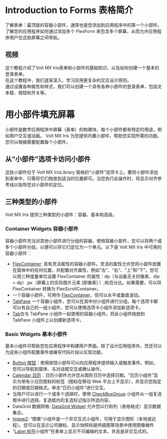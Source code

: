 # Introduction to Forms  表格简介
了解表单：最顶层的容器小部件，通常也是您添加到应用程序中的第一个小部件。了解您的应用程序如何通过添加多个 FlexForm 来包含多个屏幕，从而允许应用程序用户在这些屏幕之间导航。

## 视频
这个教程介绍了Volt MX Iris表单和小部件的基础知识，以及如何创建一个基本的登录表单。  
在这个教程中，我们逐渐深入，学习应用更复杂的交互设计原则。  
通过设置各种属性和样式，我们可以创建一个具有各种小部件的登录表单，包括文本框、按钮和开关等。

# 用小部件填充屏幕
小部件是数字应用程序中屏幕（表单）的构建块，每个小部件都有特定的用途，例如用户交互或动画。 Volt MX Iris 为您提供内置小部件，帮助您实现所需的功能。您可以根据需要配置每个小部件。

## 从“小部件”选项卡访问小部件
这些小部件位于 Volt MX IrisLibrary 窗格的“小部件”选项卡上。要将小部件添加到表单中，只需将它们拖放到适当的位置即可。当您执行此操作时，将显示对齐参考线以指导您对小部件的定位。

## 三种类型的小部件
Volt MX Iris 提供三种类型的小部件：容器、基本和高级。

### Container Widgets  容器小部件
容器小部件充当对其他小部件进行分组的容器。使用容器小部件，您可以将两个或多个小部件分组，以便可以将它们定位为一个单元。以下是 Volt MX Iris 中可用的容器小部件：

* [FlexContainer](./FlexContainer.md): 具有灵活属性的容器小部件。灵活的属性允许您将小部件放置在窗体中的任何位置，并配置对齐属性，例如“左”、“右”、“上”和“下”。您可以用三种度量单位设置 FlexContainer 的属性：dp（与设备无关的像素，dip = dp）;px（屏幕上的实际图片元素 [即像素] ）;和百分比。如果需要，可以将 FlexContainer 转换为 FlexScrollContainer。
* 一个容器小部件，可用作 [FlexContainer](./FlexScrollContainer.md)，但可以水平或垂直滚动。
* [TabPane](./TabPane.md) 一个容器小组件，您可以在其中对小组件进行分组。每个选项卡都可以有自己的一组小组件，您可以使用选项卡小组件添加新选项卡。
* [Tab](./Tab.md)仅与 TabPane 小组件一起使用的容器小组件。将此小组件拖放到 TabPane 小组件上以创建新选项卡。

### Basic Widgets 基本小部件
基本小组件可帮助您在应用程序中构建用户界面。除了设计应用程序外，您还可以为这些小组件配置事件或编写代码片段以实现功能。

* [Button 按钮](./Button.md)：使用按钮小部件可以向应用程序提供输入或触发事件。例如，您可以导航到窗体、与对话框交互或确认操作。
* [Calendar 日历](./Calendar.md)：日历小部件允许您从图形日历中选择日期。“日历小组件”显示为带有小日历图标的标签（图标在移动 Web 平台上不显示），并显示您指定的日期或日期格式。单击“日历小组件”进行交互。
* 当用户可以进行一个或多个选择时，使用 [CheckBoxGroup](./CheckBoxGroup.md) 小组件从一组复选框中进行选择。复选框内的复选标记指示所选内容。
* DataGrid 数据网格: [DataGrid Widget](./DataGrid.md) 允许您以行和列（表格格式）显示数据集合。
* [Image2](./Image2.md): “图像”小组件是一个非交互式小组件，可用于显示图形（本地或远程）。您可以在显示公司徽标、显示快照和提供插图等场景中使用图像微件
* “[Label 标签](./Label.md)小组件”在表单上显示不可编辑的文本，并且是非交互式的。